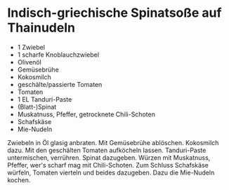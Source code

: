 # Indisch-griechische Spinatsoße auf Thainudeln

* 1 Zwiebel
* 1 scharfe Knoblauchzwiebel
* Olivenöl
* Gemüsebrühe
* Kokosmilch
* geschälte/passierte Tomaten
* Tomaten
* 1 EL Tanduri-Paste
* (Blatt-)Spinat
* Muskatnuss, Pfeffer, getrocknete Chili-Schoten
* Schafskäse
* Mie-Nudeln

Zwiebeln in Öl glasig anbraten. Mit Gemüsebrühe ablöschen. Kokosmilch dazu.
Mit den geschälten Tomaten aufköcheln lassen.
Tanduri-Paste untermischen, verrühren.
Spinat dazugeben.
Würzen mit Muskatnuss, Pfeffer, wer's scharf mag mit Chili-Schoten.
Zum Schluss Schafskäse würfeln, Tomaten vierteln und beides dazugeben.
Dazu die Mie-Nudeln kochen.
